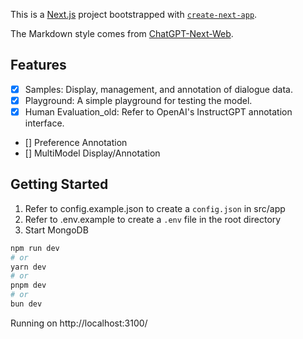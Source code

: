 This is a [Next.js](https://nextjs.org/) project bootstrapped with [`create-next-app`](https://github.com/vercel/next.js/tree/canary/packages/create-next-app).

The Markdown style comes from [ChatGPT-Next-Web](https://github.com/ChatGPTNextWeb/ChatGPT-Next-Web).

## Features
- [x] Samples: Display, management, and annotation of dialogue data.
- [x] Playground: A simple playground for testing the model.
- [x] Human Evaluation_old: Refer to OpenAI's InstructGPT annotation interface.
- [] Preference Annotation
- [] MultiModel Display/Annotation

## Getting Started

1. Refer to config.example.json to create a `config.json` in src/app
2. Refer to .env.example to create a `.env` file in the root directory
3. Start MongoDB

```bash
npm run dev
# or
yarn dev
# or
pnpm dev
# or
bun dev
```

Running on http://localhost:3100/
